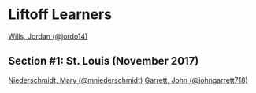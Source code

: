 # Liftoff Learners
[Wills, Jordan (@jordo14)](https://github.com/jordo14/liftoff-assignments)
## Section \#1: St. Louis (November 2017)
[Niederschmidt, Mary (@mniederschmidt)](https://github.com/mniederschmidt/liftoff-assignments)
[Garrett, John (@johngarrett718)](https://github.com/johngarrett718/liftoff-assignments)
